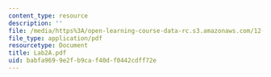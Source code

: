 ```yaml
---
content_type: resource
description: ''
file: /media/https%3A/open-learning-course-data-rc.s3.amazonaws.com/12-163-surface-processes-and-landscape-evolution-fall-2004/babfa9699e2fb9caf40df0442cdff72e_Lab2A.pdf
file_type: application/pdf
resourcetype: Document
title: Lab2A.pdf
uid: babfa969-9e2f-b9ca-f40d-f0442cdff72e
---
```

